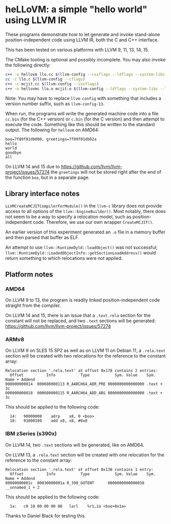 # heLLoVM: a simple "hello world" using LLVM IR

These programs demonstrate how to let generate and invoke stand-alone
position-independent code using LLVM IR, both the C and C++ interface.

This has been tested on various platforms with LLVM 9, 11, 13, 14, 15.

The CMake tooling is optional and possibly incomplete.
You may also invoke the following directly:

```sh
c++ -o hellovm llo.cc $(llvm-config --cxxflags --ldflags --system-libs --libs core)
cc -c llo.c $(llvm-config --cflags)
c++ -c mcjit.cc $(llvm-config --cxxflags)
c++ -o hellovmc llo.o mcjit.o $(llvm-config --ldflags --system-libs --libs core)
```
Note: You may have to replace `llvm-config` with something that
includes a version number suffix, such as `llvm-config-13`.

When run, the programs will write the generated machine code into a file
`cc.bin` (for the C++ version) or `c.bin` (for the C version) and then
attempt to execute the code. Something like this should be written to
the standard output. The following for `hellovm` on AMD64:
```
boo=7f89f01db000, greetings=7f89f01db02a
hello 
world
goodbye 
all
```
On LLVM 14 and 15 due to
https://github.com/llvm/llvm-project/issues/57274 the `greetings` will
not be stored right after the end of the function `boo`, but in a
separate page.

## Library interface notes

`LLVMCreateMCJITCompilerForModule()` in the `llvm-c` library does not
provide access to all options of the `llvm::EngineBuilder()`. Most notably,
there does not seem to be a way to specify a relocation model, such as
position-independent code. Therefore, we use our own wrapper
`CreateMCJIT()`.

An earlier version of this experiment generated an `.o` file in a
memory buffer and then parsed that buffer as ELF.

An attempt to use `llvm::RuntimeDyld::loadObject()` was not successful;
`llvm::RuntimeDyld::LoadedObjectInfo::getSectionLoadAddress()` would
return something to which relocations were not applied.

## Platform notes

### AMD64
On LLVM 9 to 13, the program is readily linked position-independent code
straight from the compiler.

On LLVM 14 and 15, there is an issue that a `.text.rela` section for
the constant will not be replaced, and two `.text` sections will be generated:
https://github.com/llvm/llvm-project/issues/57274

### ARMv8
On LLVM 9 on SLES 15 SP2 as well as on LLVM 11 on Debian 11,
a `.rela.text` section will be created with two relocations for the
reference to the constant array:
```
Relocation section '.rela.text' at offset 0x178 contains 2 entries:
  Offset          Info           Type           Sym. Value    Sym. Name + Addend
000000000014  000600000113 R_AARCH64_ADR_PRE 0000000000000000 .text + 3c
000000000018  000600000115 R_AARCH64_ADD_ABS 0000000000000000 .text + 3c
```
This should be applied to the following code:
```
  14:	90000008 	adrp	x8, 0 <boo>
  18:	91000108 	add	x8, x8, #0x0
```

### IBM zSeries (s390x)
On LLVM 14, two `.text` sections will be generated, like on AMD64.

On LLVM 13, a `.rela.text` section will be created with one relocation for the
reference to the constant array:
```
Relocation section '.rela.text' at offset 0x138 contains 1 entry:
  Offset          Info           Type           Sym. Value    Sym. Name + Addend
00000000001c  00030000001a R_390_GOTENT      0000000000000038 __unnamed_1 + 2
```
This should be applied to the following code:
```
  1a:   c0 10 00 00 00 00   larl    %r1,1a <boo+0x1a>
```
Thanks to Daniel Black for testing this.
